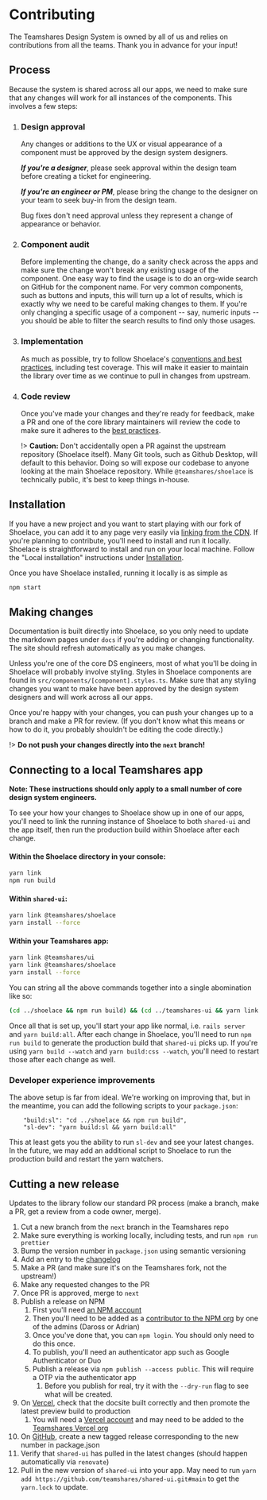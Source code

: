 # Contributing

The Teamshares Design System is owned by all of us and relies on contributions from all the teams. Thank you in advance for your input!

## Process

Because the system is shared across all our apps, we need to make sure that any changes will work for all instances of the components. This involves a few steps:

1. ### Design approval

   Any changes or additions to the UX or visual appearance of a component must be approved by the design system designers.

   **_If you're a designer_**, please seek approval within the design team before creating a ticket for engineering.

   **_If you're an engineer or PM_**, please bring the change to the designer on your team to seek buy-in from the design team.

   Bug fixes don't need approval unless they represent a change of appearance or behavior.

1. ### Component audit

   Before implementing the change, do a sanity check across the apps and make sure the change won't break any existing usage of the component. One easy way to find the usage is to do an org-wide search on GitHub for the component name. For very common components, such as buttons and inputs, this will turn up a lot of results, which is exactly why we need to be careful making changes to them. If you're only changing a specific usage of a component -- say, numeric inputs -- you should be able to filter the search results to find only those usages.

1. ### Implementation

   As much as possible, try to follow Shoelace's [conventions and best practices](/resources/contributing?id=best-practices), including test coverage. This will make it easier to maintain the library over time as we continue to pull in changes from upstream.

1. ### Code review

   Once you've made your changes and they're ready for feedback, make a PR and one of the core library maintainers will review the code to make sure it adheres to the [best practices](/resources/contributing?id=best-practices).

   !> **Caution:** Don't accidentally open a PR against the upstream repository (Shoelace itself). Many Git tools, such as Github Desktop, will default to this behavior. Doing so will expose our codebase to anyone looking at the main Shoelace repository. While `@teamshares/shoelace` is technically public, it's best to keep things in-house.

## Installation

If you have a new project and you want to start playing with our fork of Shoelace, you can add it to any page very easily via [linking from the CDN](/getting-started/installation?id=cdn-installation-easiest). If you're planning to contribute, you'll need to install and run it locally. Shoelace is straightforward to install and run on your local machine. Follow the "Local installation" instructions under [Installation](/getting-started/installation?id=local-installation).

Once you have Shoelace installed, running it locally is as simple as

```bash
npm start
```

## Making changes

Documentation is built directly into Shoelace, so you only need to update the markdown pages under `docs` if you're adding or changing functionality. The site should refresh automatically as you make changes.

Unless you're one of the core DS engineers, most of what you'll be doing in Shoelace will probably involve styling. Styles in Shoelace components are found in `src/components/[component].styles.ts`. Make sure that any styling changes you want to make have been approved by the design system designers and will work across all our apps.

Once you're happy with your changes, you can push your changes up to a branch and make a PR for review. (If you don't know what this means or how to do it, you probably shouldn't be editing the code directly.)

!> **Do not push your changes directly into the `next` branch!**

## Connecting to a local Teamshares app

**Note: These instructions should only apply to a small number of core design system engineers.**

To see your how your changes to Shoelace show up in one of our apps, you'll need to link the running instance of Shoelace to both `shared-ui` and the app itself, then run the production build within Shoelace after each change.

#### Within the Shoelace directory in your console:

```bash
yarn link
npm run build
```

#### Within `shared-ui`:

```bash
yarn link @teamshares/shoelace
yarn install --force
```

#### Within your Teamshares app:

```bash
yarn link @teamshares/ui
yarn link @teamshares/shoelace
yarn install --force
```

You can string all the above commands together into a single abomination like so:

```bash
(cd ../shoelace && npm run build) && (cd ../teamshares-ui && yarn link @teamshares/shoelace && yarn install --force) && yarn link @teamshares/ui && yarn link @teamshares/shoelace && yarn install --force
```

Once all that is set up, you'll start your app like normal, i.e. `rails server` and `yarn build:all`. After each change in Shoelace, you'll need to run `npm run build` to generate the production build that `shared-ui` picks up. If you're using `yarn build --watch` and `yarn build:css --watch`, you'll need to restart those after each change as well.

### Developer experience improvements

The above setup is far from ideal. We're working on improving that, but in the meantime, you can add the following scripts to your `package.json`:

```
    "build:sl": "cd ../shoelace && npm run build",
    "sl-dev": "yarn build:sl && yarn build:all"
```

This at least gets you the ability to run `sl-dev` and see your latest changes. In the future, we may add an additional script to Shoelace to run the production build and restart the yarn watchers.

## Cutting a new release

Updates to the library follow our standard PR process (make a branch, make a PR, get a review from a code owner, merge).

1. Cut a new branch from the `next` branch in the Teamshares repo
1. Make sure everything is working locally, including tests, and run `npm run prettier`
1. Bump the version number in `package.json` using semantic versioning
1. Add an entry to the [changelog](/teamshares/changelog)
1. Make a PR (and make sure it's on the Teamshares fork, not the upstream!)
1. Make any requested changes to the PR
1. Once PR is approved, merge to `next`
1. Publish a release on NPM
   1. First you'll need [an NPM account](https://docs.npmjs.com/creating-a-new-npm-user-account)
   1. Then you'll need to be added as a [contributor to the NPM org](https://www.npmjs.com/settings/teamshares/members) by one of the admins (Daross or Adrian)
   1. Once you've done that, you can `npm login`. You should only need to do this once.
   1. To publish, you'll need an authenticator app such as Google Authenticator or Duo
   1. Publish a release via `npm publish --access public`. This will require a OTP via the authenticator app
      1. Before you publish for real, try it with the `--dry-run` flag to see what will be created.
1. On [Vercel](https://vercel.com/teamshares/shoelace), check that the docsite built correctly and then promote the latest preview build to production
   1. You will need a [Vercel account](https://vercel.com/new/teamshares) and may need to be added to the [Teamshares Vercel org](https://vercel.com/teams/teamshares/settings/members)
1. On [GitHub](https://github.com/teamshares/shoelace/releases), create a new tagged release corresponding to the new number in package.json
1. Verify that `shared-ui` has pulled in the latest changes (should happen automatically via `renovate`)
1. Pull in the new version of `shared-ui` into your app. May need to run `yarn add https://github.com/teamshares/shared-ui.git#main` to get the `yarn.lock` to update.
